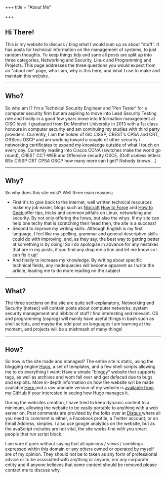 +++
title = "About Me"

+++
        <h2> Hi There!</h2>
        <p>
        This is my website to discuss / blog what I would sum up as about "stuff". It has posts for technical information on the management of systems, to just random thoughts. To keep things tidy and sane all posts are split up into three categories, Networking and Security, Linux and Programming and Projects. This page addresses the three questions you would expect from an "about me" page, who I am, why is this here, and what I use to make and maintain this website.
        </p> <hr />
        <h2> Who? </h2>
        <p>
        So who am I? I'm a Technical Security Engineer and 'Pen Tester' for a computer security firm but am aspiring to move into Lead Security Testing role and finally in a good few years move into Information management at CISO level. I graduated from De Montfort University in 2013 with a 1st class honours in computer security and am continuing my studies with third party providers. Currently, I am the holder of ISC CISSP, CREST's CPSA and CRT, OffSecs OSCP and am working toward a couple of other security  / networking certificates to expand my knowledge outside of what I touch on every day. Currently reading into Ciscos CCNA (switches make the world go round), CREST CCT-WEB and Offensive security OSCE. (Ooft useless letters BSc CISSP CRT CPSA OSCP how many more can I get? Nobody knows ...)
        </p> <hr />
        <h2> Why? </h2>
        <p>
        So why does this site exist? Well three main reasons;
        <ul>
        <li> First it's to give back to the internet, well written technical resources make my job easier, blogs such as <a href="http://www.cyberciti.biz/">Nixcraft</a> <a href="http://www.howtoforge.com/"> How to Forge</a> and <a href="http://www.howtogeek.com/"> How to Geek </a> offer tips, tricks and common pitfalls on Linux, networking and security. By not only offering the hows, but also the whys. If my site can help one techy that is scratching their head then, the site is a success! </li>
        <li> Second to improve my writing skills. Although English is my first language, I feel like my spelling, grammar and general descriptive skills could do with improving, and, as they say, the best way to getting better at something is by doing! So I do apologise in advance for any mistakes that are in my posts, if you find any drop me a line and let me know so I can fix it up!</li>
        <li> And finally to increase my knowledge. By writing about specific technical fields, any inadequacies will become apparent as I write the article, leading me to do more reading on the subject</li>
        </ul> <hr> 
        <h2> What?</h2>
        <p>The three sections on the site are quite self-explanatory, Networking and Security (netsec) will contain posts about computer networks, system security management and nibbits of stuff I find interesting and relevant. OS and programming (osprog) will mainly have useful things in bash such as shell scripts, and maybe the odd post on languages I am learning at the moment, and projects will be a mishmash of many things!</p><hr />
         <h2> How? </h2>
        <p> 
        So how is the site made and managed? The entire site is static, using the blogging engine <a href="http://gohugo.io"> Hugo</a>, a set of templates, and a few shell scripts allowing me to do everything I want; Have a simple "bloggy" website that supports tags, as well as archives and wont fall over and get defaced due to bugs and exploits. More in-depth information on how the website will be made available <a href="/"> Here </a> and a raw unmade version of my website is <a href="https://github.com/leostat/Necurity.co.uk"> available from my GitHub</a> if your interested in seeing how Hugo manages it. </p>
        <p>
         During the websites creation, I have tried to keep dynamic content to a minimum, allowing the website to be easily portable to anything with a web server on. Post comments are provided by the folks over at <a href="http://disqus.com/"> Disqus </a> where all you need to comment is either, a Facebook profile, a Twitter account, or an Email Address, simples. I also use google analytics on the website, but as the avaScript includes are not vital, the site works fine with you smart people that run script block. 
        </p>
        <p>
        I am sure it goes without saying that all opinions / views / ramblings expressed within this domain or any others owned or operated by myself are of my opinion. They should not be to taken as any form of professional advice or to be associated with anything or anyone, nor any corporate entity and if anyone believes that some content should be removed please contact me to discuss why.  
        </p>
